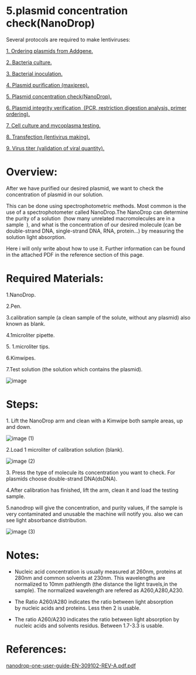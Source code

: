 5.plasmid concentration check(NanoDrop)
===========================================

Several protocols are required to make lentiviruses:

[1.  Ordering plasmids from Addgene.](https://github.com/NeuralSyntaxLab/lab-handbook/blob/main/Chemichals%2C%20Solutions%2C%20Dlutions%2C%20and%20Reagents/lentivirus%20production%20protocols/1.ordering%20plasmids%20from%20Addgene.md)
    
[2.  Bacteria culture.](https://github.com/NeuralSyntaxLab/lab-handbook/blob/main/Chemichals%2C%20Solutions%2C%20Dlutions%2C%20and%20Reagents/lentivirus%20production%20protocols/2.bacteria%20culture.md)
    
[3.  Bacterial inoculation.](https://github.com/NeuralSyntaxLab/lab-handbook/blob/main/Chemichals%2C%20Solutions%2C%20Dlutions%2C%20and%20Reagents/lentivirus%20production%20protocols/3.bacterial%20inoculation.md)
    
[4.  Plasmid purification (maxiprep).](https://github.com/NeuralSyntaxLab/lab-handbook/blob/main/Chemichals%2C%20Solutions%2C%20Dlutions%2C%20and%20Reagents/lentivirus%20production%20protocols/4.%20plasmid%20purification.md)
    
[5.  Plasmid concentration check(NanoDrop).](https://github.com/NeuralSyntaxLab/lab-handbook/blob/main/Chemichals%2C%20Solutions%2C%20Dlutions%2C%20and%20Reagents/lentivirus%20production%20protocols/5.%20plasmid%20concentration%20check.md)
    
[6.  Plasmid integrity verification  (PCR, restriction digestion analysis, primer ordering).](https://github.com/NeuralSyntaxLab/lab-handbook/blob/main/Chemichals%2C%20Solutions%2C%20Dlutions%2C%20and%20Reagents/lentivirus%20production%20protocols/6.plasmid%20integrity%20verification(sequencing).md)
    
[7.  Cell culture and mycoplasma testing.](https://github.com/NeuralSyntaxLab/lab-handbook/blob/main/Chemichals%2C%20Solutions%2C%20Dlutions%2C%20and%20Reagents/lentivirus%20production%20protocols/7.HEK%20293T%20cells%20split%20and%20maintenance.md)
    
[8. Transfection (lentivirus making).](https://github.com/NeuralSyntaxLab/lab-handbook/blob/main/Chemichals%2C%20Solutions%2C%20Dlutions%2C%20and%20Reagents/lentivirus%20production%20protocols/8.Transfection.md)
    
[9.  Virus titer (validation of viral quantity).](https://github.com/NeuralSyntaxLab/lab-handbook/blob/main/Chemichals,%20Solutions,%20Dlutions,%20and%20Reagents/lentivirus%20production%20protocols/9.virus%20titer%20(validation%20of%20viral%20quantity).md)
    

  

Overview:
=========

After we have purified our desired plasmid, we want to check the concentration of plasmid in our solution.

This can be done using spectrophotometric methods. Most common is the use of a spectrophotometer called NanoDrop.The NanoDrop can determine the purity of a solution  (how many unrelated macromolecules are in a sample  ), and what is the concentration of our desired molecule (can be double-strand DNA, single-strand DNA, RNA, protein...) by measuring the solution light absorption. 

Here i will only write about how to use it. Further information can be found in the attached PDF in the reference section of this page.

Required Materials:
===================

1.NanoDrop.

2.Pen.

3.calibration sample (a clean sample of the solute, without any plasmid) also known as blank.

4.1microliter pipette.

5\. 1.microliter tips.

6.Kimwipes.

7.Test solution (the solution which contains the plasmid).

![image](https://user-images.githubusercontent.com/111876216/232505101-82021400-acea-46be-a70c-5be2bf6c9cd9.png)


Steps:
======

1\. Lift the NanoDrop arm and clean with a Kimwipe both sample areas, up and down.

![image (1)](https://user-images.githubusercontent.com/111876216/232287347-7bec76f5-3eb2-4312-8cfa-2f43588f11bb.png)


2.Load 1 microliter of calibration solution (blank).

![image (2)](https://user-images.githubusercontent.com/111876216/232287337-9e2b38dc-5ffa-4d52-9b91-5a3bf4269546.png)

3\. Press the type of molecule its concentration you want to check. For plasmids choose double-strand DNA(dsDNA).

4.After calibration has finished, lift the arm, clean it and load the testing sample.

5.nanodrop will give the concentration, and purity values, if the sample is very contaminated and unusable the machine will notify you. also we can see light absorbance distribution.

![image (3)](https://user-images.githubusercontent.com/111876216/232287321-778d5eec-9098-4656-b929-d9eebd76976d.png)


Notes:
======

* Nucleic acid concentration is usually measured at 260nm, proteins at 280nm and common solvents at 230nm. This wavelengths are normalized to 10mm pathlength (the distance the light travels,in the sample). The normalized wavelength are refered as A260,A280,A230.
    
* The Ratio A260/A280 indicates the ratio between light absorption by nucleic acids and proteins. Less then 2 is usable.
    
* The ratio A260/A230 indicates the ratio between light absorption by nucleic acids and solvents residus. Between 1.7-3.3 is usable.
    

References:
===========
[nanodrop-one-user-guide-EN-309102-REV-A.pdf.pdf](https://github.com/NeuralSyntaxLab/lab-handbook/files/11241698/nanodrop-one-user-guide-EN-309102-REV-A.pdf.pdf)
